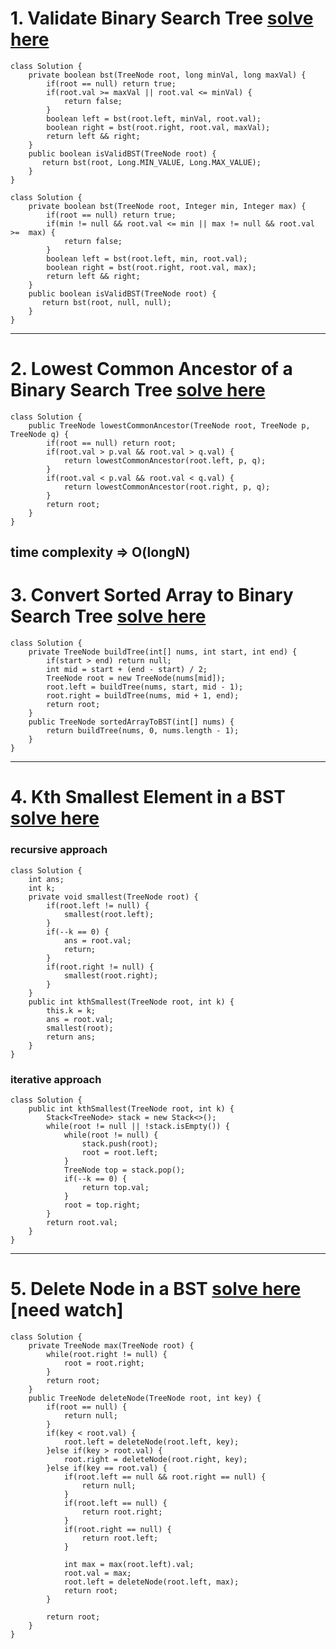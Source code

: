 # 1. Validate Binary Search Tree [solve here](https://leetcode.com/problems/validate-binary-search-tree/)

```
class Solution {
    private boolean bst(TreeNode root, long minVal, long maxVal) {
        if(root == null) return true;
        if(root.val >= maxVal || root.val <= minVal) {
            return false;
        }
        boolean left = bst(root.left, minVal, root.val);
        boolean right = bst(root.right, root.val, maxVal);
        return left && right;
    }
    public boolean isValidBST(TreeNode root) {
       return bst(root, Long.MIN_VALUE, Long.MAX_VALUE);
    }
}
```
```
class Solution {
    private boolean bst(TreeNode root, Integer min, Integer max) {
        if(root == null) return true;
        if(min != null && root.val <= min || max != null && root.val >=  max) {
            return false;
        }
        boolean left = bst(root.left, min, root.val);
        boolean right = bst(root.right, root.val, max);
        return left && right;
    }
    public boolean isValidBST(TreeNode root) {
       return bst(root, null, null);
    }
}
```
---
# 2. Lowest Common Ancestor of a Binary Search Tree [solve here](https://leetcode.com/problems/lowest-common-ancestor-of-a-binary-search-tree/)
```
class Solution {
    public TreeNode lowestCommonAncestor(TreeNode root, TreeNode p, TreeNode q) {
        if(root == null) return root;
        if(root.val > p.val && root.val > q.val) {
            return lowestCommonAncestor(root.left, p, q);
        }
        if(root.val < p.val && root.val < q.val) {
            return lowestCommonAncestor(root.right, p, q);
        }
        return root;
    }
}
```
time complexity => O(longN)
---
# 3. Convert Sorted Array to Binary Search Tree [solve here](https://leetcode.com/problems/convert-sorted-array-to-binary-search-tree/)
```
class Solution {
    private TreeNode buildTree(int[] nums, int start, int end) {
        if(start > end) return null;
        int mid = start + (end - start) / 2;
        TreeNode root = new TreeNode(nums[mid]);
        root.left = buildTree(nums, start, mid - 1);
        root.right = buildTree(nums, mid + 1, end);
        return root;
    }
    public TreeNode sortedArrayToBST(int[] nums) {
        return buildTree(nums, 0, nums.length - 1);
    }
}
```
---
# 4. Kth Smallest Element in a BST [solve here](https://leetcode.com/problems/kth-smallest-element-in-a-bst/)
### recursive approach
```
class Solution {
    int ans;
    int k;
    private void smallest(TreeNode root) {
        if(root.left != null) {
            smallest(root.left);
        }
        if(--k == 0) {
            ans = root.val;
            return;
        }
        if(root.right != null) {
            smallest(root.right);
        }
    }
    public int kthSmallest(TreeNode root, int k) {
        this.k = k;
        ans = root.val;
        smallest(root);
        return ans;
    }
}
```
### iterative approach
```
class Solution {
    public int kthSmallest(TreeNode root, int k) {
        Stack<TreeNode> stack = new Stack<>();
        while(root != null || !stack.isEmpty()) {
            while(root != null) {
                stack.push(root);
                root = root.left;
            }
            TreeNode top = stack.pop();
            if(--k == 0) {
                return top.val;
            }
            root = top.right;
        }
        return root.val;
    }
}
```
---
# 5. Delete Node in a BST [solve here](https://leetcode.com/problems/delete-node-in-a-bst/) [need watch]
```
class Solution {
    private TreeNode max(TreeNode root) {
        while(root.right != null) {
            root = root.right;
        }
        return root;
    }
    public TreeNode deleteNode(TreeNode root, int key) {
        if(root == null) {
            return null;
        }
        if(key < root.val) {
            root.left = deleteNode(root.left, key);
        }else if(key > root.val) {
            root.right = deleteNode(root.right, key);
        }else if(key == root.val) {
            if(root.left == null && root.right == null) {
                return null;
            }
            if(root.left == null) {
                return root.right;
            }
            if(root.right == null) {
                return root.left;
            }

            int max = max(root.left).val;
            root.val = max;
            root.left = deleteNode(root.left, max);
            return root;
        }

        return root;
    }
}
```
